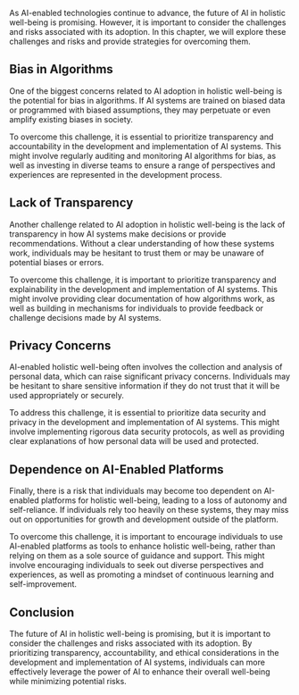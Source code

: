 
As AI-enabled technologies continue to advance, the future of AI in holistic well-being is promising. However, it is important to consider the challenges and risks associated with its adoption. In this chapter, we will explore these challenges and risks and provide strategies for overcoming them.

Bias in Algorithms
------------------

One of the biggest concerns related to AI adoption in holistic well-being is the potential for bias in algorithms. If AI systems are trained on biased data or programmed with biased assumptions, they may perpetuate or even amplify existing biases in society.

To overcome this challenge, it is essential to prioritize transparency and accountability in the development and implementation of AI systems. This might involve regularly auditing and monitoring AI algorithms for bias, as well as investing in diverse teams to ensure a range of perspectives and experiences are represented in the development process.

Lack of Transparency
--------------------

Another challenge related to AI adoption in holistic well-being is the lack of transparency in how AI systems make decisions or provide recommendations. Without a clear understanding of how these systems work, individuals may be hesitant to trust them or may be unaware of potential biases or errors.

To overcome this challenge, it is important to prioritize transparency and explainability in the development and implementation of AI systems. This might involve providing clear documentation of how algorithms work, as well as building in mechanisms for individuals to provide feedback or challenge decisions made by AI systems.

Privacy Concerns
----------------

AI-enabled holistic well-being often involves the collection and analysis of personal data, which can raise significant privacy concerns. Individuals may be hesitant to share sensitive information if they do not trust that it will be used appropriately or securely.

To address this challenge, it is essential to prioritize data security and privacy in the development and implementation of AI systems. This might involve implementing rigorous data security protocols, as well as providing clear explanations of how personal data will be used and protected.

Dependence on AI-Enabled Platforms
----------------------------------

Finally, there is a risk that individuals may become too dependent on AI-enabled platforms for holistic well-being, leading to a loss of autonomy and self-reliance. If individuals rely too heavily on these systems, they may miss out on opportunities for growth and development outside of the platform.

To overcome this challenge, it is important to encourage individuals to use AI-enabled platforms as tools to enhance holistic well-being, rather than relying on them as a sole source of guidance and support. This might involve encouraging individuals to seek out diverse perspectives and experiences, as well as promoting a mindset of continuous learning and self-improvement.

Conclusion
----------

The future of AI in holistic well-being is promising, but it is important to consider the challenges and risks associated with its adoption. By prioritizing transparency, accountability, and ethical considerations in the development and implementation of AI systems, individuals can more effectively leverage the power of AI to enhance their overall well-being while minimizing potential risks.

